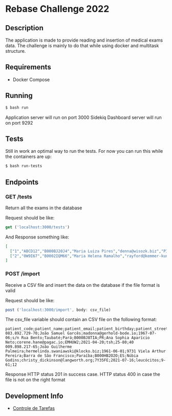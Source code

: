 # Rebase Challenge 2022

## Description

The application is made to provide reading and insertion of medical exams data. The challenge is mainly to do that while using docker and multitask structure.

## Requirements

* Docker Compose

## Running

```bash
$ bash run
```

Application server will run on port 3000
Sidekiq Dashboard server will run on port 9292

## Tests

Still in work an optimal way to run the tests.
For now you can run this while the containers are up:
```bash
$ bash run-tests
```

## Endpoints

### GET /tests

Return all the exams in the database

Request should be like:

```js
get ('localhost:3000/tests')
```

And Response something like:

```json
[
  ["1","ABCD12","B000BJ20J4","Maria Luiza Pires","denna@wisozk.biz","PI","048.973.170-88","Emilly Batista Neto","gerald.crona@ebert-quigley.com","2001-03-11","165 Rua Rafaela","Ituverava","Alagoas","2021-08-05","hemácias","45-52","97"],
  ["2","0W9I67","B0002IQM66","Maria Helena Ramalho","rayford@kemmer-kunze.info","SC","048.108.026-04","Juliana dos Reis Filho","mariana_crist@kutch-torp.com","1995-07-03","527 Rodovia Júlio","Lagoa da Canoa","Paraíba","2021-07-09","hdl","19-75","74"]
]
```

### POST /import

Receive a CSV file and insert the data on the database if the file format is valid

Request should be like:

```js
post ('localhost:3000/import', body: csv_file)
```

The csv_file variable should contain an CSV file on the following format:

```csv
patient_code;patient_name;patient_email;patient_birthday;patient_street;patient_city;patient_state;doctor_number;doctor_state;doctor_name;doctor_email;exam_token;exam_date;exam_type;exam_type_limit;exam_result
083.892.729-70;João Samuel Garcês;madonna@gerhold-bode.io;1967-07-06;s/n Rua Bento;Taubaté;Pará;B000BJ8TIA;PR;Ana Sophia Aparício Neto;corene.hane@pagac.io;EMHUW2;2021-04-20;tsh;25-80;40
009.898.217-65;João Guilherme Palmeira;hermelinda.swaniawski@klocko.biz;1961-06-01;9731 Viela Arthur Pereira;Barra de São Francisco;Paraíba;B000HB2O2O;ES;Núbia Godins;christy_dickinson@langworth.org;7Y35FE;2021-07-16;leucócitos;9-61;12
```

Response HTTP status 201 in success case. HTTP status 400 in case the file is not on the right format

## Development Info
* <a href="https://github.com/users/nicolasjesse/projects/2">Controle de Tarefas</a>
